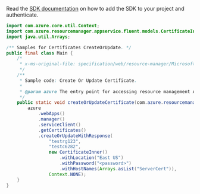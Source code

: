 Read the [SDK documentation](https://github.com/Azure/azure-sdk-for-java/blob/azure-resourcemanager_2.14.0/sdk/resourcemanager/azure-resourcemanager/README.md) on how to add the SDK to your project and authenticate.

```java
import com.azure.core.util.Context;
import com.azure.resourcemanager.appservice.fluent.models.CertificateInner;
import java.util.Arrays;

/** Samples for Certificates CreateOrUpdate. */
public final class Main {
    /*
     * x-ms-original-file: specification/web/resource-manager/Microsoft.Web/stable/2021-03-01/examples/CreateOrUpdateCertificate.json
     */
    /**
     * Sample code: Create Or Update Certificate.
     *
     * @param azure The entry point for accessing resource management APIs in Azure.
     */
    public static void createOrUpdateCertificate(com.azure.resourcemanager.AzureResourceManager azure) {
        azure
            .webApps()
            .manager()
            .serviceClient()
            .getCertificates()
            .createOrUpdateWithResponse(
                "testrg123",
                "testc6282",
                new CertificateInner()
                    .withLocation("East US")
                    .withPassword("<password>")
                    .withHostNames(Arrays.asList("ServerCert")),
                Context.NONE);
    }
}
```
